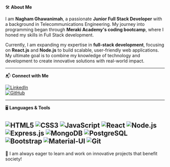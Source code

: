 🛠️ **About Me**

I am **Nagham Ghawanimah**, a passionate **Junior Full Stack Developer** with a background in Telecommunications Engineering. My journey into programming began through **Meraki Academy's coding bootcamp**, where I honed my skills in Full Stack development.

Currently, I am expanding my expertise in **full-stack development**, focusing on **React.js** and **Node.js** to build scalable, user-friendly web applications. My ultimate goal is to combine my knowledge of technology and development to create innovative solutions with real-world impact.

---

📬 **Connect with Me**

[![LinkedIn](https://img.shields.io/badge/LinkedIn-0077B5?style=for-the-badge&logo=linkedin&logoColor=white)](https://www.linkedin.com/in/naghamghawanmeh/)  
[![GitHub](https://img.shields.io/badge/GitHub-100000?style=for-the-badge&logo=github&logoColor=white)](https://github.com/NaghamGhawanmeh)

---

🖥️ **Languages & Tools**

![HTML5](https://img.shields.io/badge/HTML5-E34F26?style=for-the-badge&logo=html5&logoColor=white)
![CSS3](https://img.shields.io/badge/CSS3-1572B6?style=for-the-badge&logo=css3&logoColor=white)
![JavaScript](https://github.com/user-attachments/assets/0d775bb9-eef1-4f51-9234-53988288c949)
![React](https://img.shields.io/badge/React-61DAFB?style=for-the-badge&logo=react&logoColor=black)
![Node.js](https://img.shields.io/badge/Node.js-339933?style=for-the-badge&logo=nodedotjs&logoColor=white)
![Express.js](https://img.shields.io/badge/Express.js-000000?style=for-the-badge&logo=express&logoColor=white)
![MongoDB](https://img.shields.io/badge/MongoDB-4EA94B?style=for-the-badge&logo=mongodb&logoColor=white)
![PostgreSQL](https://img.shields.io/badge/PostgreSQL-336791?style=for-the-badge&logo=postgresql&logoColor=white)
![Bootstrap](https://img.shields.io/badge/Bootstrap-7952B3?style=for-the-badge&logo=bootstrap&logoColor=white)
![Material-UI](https://img.shields.io/badge/Material--UI-0081CB?style=for-the-badge&logo=mui&logoColor=white)
![Git](https://img.shields.io/badge/Git-F05032?style=for-the-badge&logo=git&logoColor=white)
---

🚀 I am always eager to learn and work on innovative projects that benefit society!

